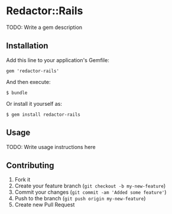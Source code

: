 # Redactor::Rails

TODO: Write a gem description

## Installation

Add this line to your application's Gemfile:

    gem 'redactor-rails'

And then execute:

    $ bundle

Or install it yourself as:

    $ gem install redactor-rails

## Usage

TODO: Write usage instructions here

## Contributing

1. Fork it
2. Create your feature branch (`git checkout -b my-new-feature`)
3. Commit your changes (`git commit -am 'Added some feature'`)
4. Push to the branch (`git push origin my-new-feature`)
5. Create new Pull Request
